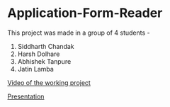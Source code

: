 # Application-Form-Reader

This project was made in a group of 4 students - 
1. Siddharth Chandak
2. Harsh Dolhare
3. Abhishek Tanpure
4. Jatin Lamba

[Video of the working project](https://www.youtube.com/watch?v=CcTt0Aj-cIU)

[Presentation](https://docs.google.com/presentation/d/17WbmU1E8Q4_Bl1QHxI4QihCQX7nwdo8q2Sv_l45VG6A/edit?usp=sharing)
